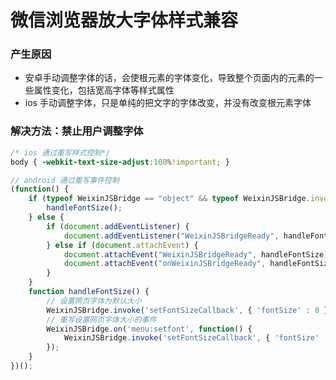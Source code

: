 
# 微信浏览器放大字体样式兼容

### 产生原因
- 安卓手动调整字体的话，会使根元素的字体变化，导致整个页面内的元素的一些属性变化，包括宽高字体等样式属性
- ios 手动调整字体，只是单纯的把文字的字体改变，并没有改变根元素字体

### 解决方法：禁止用户调整字体
```css
/* ios 通过重写样式控制*/
body { -webkit-text-size-adjust:100%!important; } 
```
```ts
// android 通过重写事件控制
(function() {
    if (typeof WeixinJSBridge == "object" && typeof WeixinJSBridge.invoke == "function") {
        handleFontSize();
    } else {
        if (document.addEventListener) {
            document.addEventListener("WeixinJSBridgeReady", handleFontSize, false);
        } else if (document.attachEvent) {
            document.attachEvent("WeixinJSBridgeReady", handleFontSize);
            document.attachEvent("onWeixinJSBridgeReady", handleFontSize);
        }
    }
    function handleFontSize() {
        // 设置网页字体为默认大小
        WeixinJSBridge.invoke('setFontSizeCallback', { 'fontSize' : 0 });
        // 重写设置网页字体大小的事件
        WeixinJSBridge.on('menu:setfont', function() {
            WeixinJSBridge.invoke('setFontSizeCallback', { 'fontSize' : 0 });
        });
    }
})();
```
